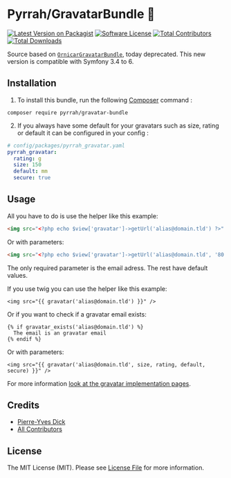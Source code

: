 Pyrrah/GravatarBundle 🤳
========================

[![Latest Version on Packagist][ico-version]][link-packagist]
[![Software License][ico-license]](LICENSE)
[![Total Contributors][ico-contributors]][link-contributors]
[![Total Downloads][ico-downloads]][link-downloads]

Source based on [`OrnicarGravatarBundle`](https://github.com/henrikbjorn/GravatarBundle), today deprecated. This new version is compatible with Symfony 3.4 to 6.

Installation
------------

  1. To install this bundle, run the following [Composer](https://getcomposer.org/) command :

  ```
  composer require pyrrah/gravatar-bundle
  ```

  2. If you always have some default for your gravatars such as size, rating or default it can be configured in your config :

  ```yaml
  # config/packages/pyrrah_gravatar.yaml
  pyrrah_gravatar:
    rating: g
    size: 150
    default: mm
    secure: true
  ```

Usage
-----

All you have to do is use the helper like this example:

```html
<img src="<?php echo $view['gravatar']->getUrl('alias@domain.tld') ?>" />
```

Or with parameters:

```html
<img src="<?php echo $view['gravatar']->getUrl('alias@domain.tld', '80', 'g', 'defaultimage.png', true) ?>" />
```

The only required parameter is the email adress. The rest have default values.

If you use twig you can use the helper like this example:

```
<img src="{{ gravatar('alias@domain.tld') }}" />
```

Or if you want to check if a gravatar email exists:

```
{% if gravatar_exists('alias@domain.tld') %}
  The email is an gravatar email
{% endif %}
```

Or with parameters:

```
<img src="{{ gravatar('alias@domain.tld', size, rating, default, secure) }}" />
```

For more information [look at the gravatar implementation pages][link-gravatar].

Credits
-------

- [Pierre-Yves Dick][link-author]
- [All Contributors][link-contributors]

License
-------

The MIT License (MIT). Please see [License File](LICENSE) for more information.

[ico-version]: https://img.shields.io/packagist/v/pyrrah/gravatar-bundle.svg?style=flat-square
[ico-license]: https://img.shields.io/badge/license-MIT-brightgreen.svg?style=flat-square
[ico-contributors]: https://img.shields.io/github/contributors/Pyrrah/GravatarBundle?style=flat-square
[ico-downloads]: https://img.shields.io/packagist/dt/pyrrah/gravatar-bundle.svg?style=flat-square

[link-packagist]: https://packagist.org/packages/pyrrah/gravatar-bundle
[link-downloads]: https://packagist.org/packages/pyrrah/gravatar-bundle
[link-author]: https://github.com/Pyrrah
[link-contributors]: ../../contributors
[link-gravatar]: http://en.gravatar.com/site/implement/